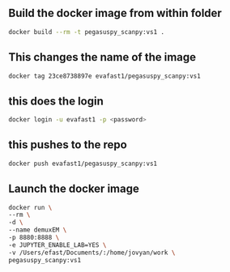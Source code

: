 ## Build the docker image from within folder
```bash
docker build --rm -t pegasuspy_scanpy:vs1 .
```

## This changes the name of the image
```bash
docker tag 23ce8738897e evafast1/pegasuspy_scanpy:vs1
```

## this does the login
```bash
docker login -u evafast1 -p <password>
```

## this pushes to the repo
```bash
docker push evafast1/pegasuspy_scanpy:vs1
```

## Launch the docker image
```bash
docker run \
--rm \
-d \
--name demuxEM \
-p 8880:8888 \
-e JUPYTER_ENABLE_LAB=YES \
-v /Users/efast/Documents/:/home/jovyan/work \
pegasuspy_scanpy:vs1
```